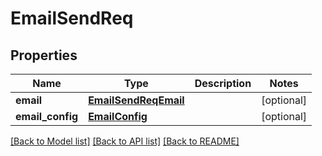 # EmailSendReq

## Properties
Name | Type | Description | Notes
------------ | ------------- | ------------- | -------------
**email** | [**EmailSendReqEmail**](EmailSendReqEmail.md) |  | [optional] 
**email_config** | [**EmailConfig**](EmailConfig.md) |  | [optional] 

[[Back to Model list]](../README.md#documentation-for-models) [[Back to API list]](../README.md#documentation-for-api-endpoints) [[Back to README]](../README.md)


